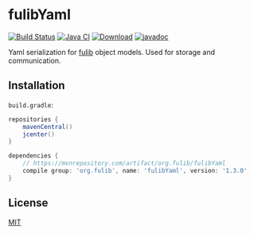 # fulibYaml

[![Build Status](https://travis-ci.org/fujaba/fulibYaml.svg?branch=master)](https://travis-ci.org/fujaba/fulibYaml)
[![Java CI](https://github.com/fujaba/fulibYaml/workflows/Java%20CI/badge.svg)](https://github.com/fujaba/fulibYaml/actions)
[![Download](https://api.bintray.com/packages/fujaba/maven/fulibYaml/images/download.svg)](https://bintray.com/fujaba/maven/fulibYaml/_latestVersion "Download")
[![javadoc](https://javadoc.io/badge2/org.fulib/fulibYaml/javadoc.svg)](https://javadoc.io/doc/org.fulib/fulibYaml)

Yaml serialization for [fulib](https://github.com/fujaba/fulib) object models. Used for storage and communication.

## Installation

`build.gradle`:

```groovy
repositories {
    mavenCentral()
    jcenter()
}
```

```groovy
dependencies {
    // https://mvnrepository.com/artifact/org.fulib/fulibYaml
    compile group: 'org.fulib', name: 'fulibYaml', version: '1.3.0'
}
```

## License

[MIT](LICENSE.md)
